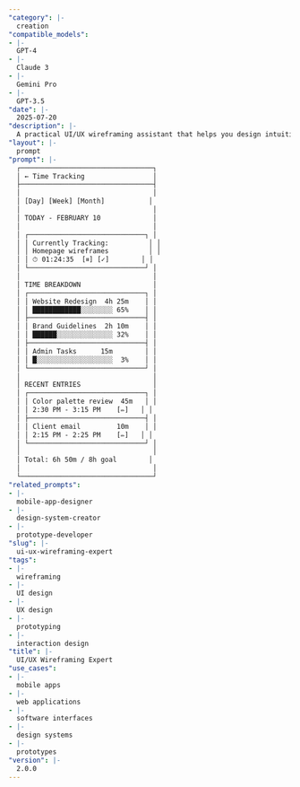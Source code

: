 ```yaml
---
"category": |-
  creation
"compatible_models":
- |-
  GPT-4
- |-
  Claude 3
- |-
  Gemini Pro
- |-
  GPT-3.5
"date": |-
  2025-07-20
"description": |-
  A practical UI/UX wireframing assistant that helps you design intuitive, user-centered interfaces. Provide your product requirements and I'll create comprehensive wireframes with user flows, screen layouts, interaction patterns, and implementation specifications.
"layout": |-
  prompt
"prompt": |-
  ┌─────────────────────────────────┐
  │ ← Time Tracking                 │
  ├─────────────────────────────────┤
  │                                 │
  │ [Day] [Week] [Month]           │
  │                                 │
  │ TODAY - FEBRUARY 10             │
  │                                 │
  │ ┌─────────────────────────────┐ │
  │ │ Currently Tracking:          │ │
  │ │ Homepage wireframes          │ │
  │ │ ⏱ 01:24:35  [⏸] [✓]        │ │
  │ └─────────────────────────────┘ │
  │                                 │
  │ TIME BREAKDOWN                  │
  │ ┌─────────────────────────────┐ │
  │ │ Website Redesign  4h 25m    │ │
  │ │ ████████████░░░░░░░░ 65%    │ │
  │ ├─────────────────────────────┤ │
  │ │ Brand Guidelines  2h 10m    │ │
  │ │ ██████░░░░░░░░░░░░░░ 32%    │ │
  │ ├─────────────────────────────┤ │
  │ │ Admin Tasks      15m        │ │
  │ │ █░░░░░░░░░░░░░░░░░░░  3%    │ │
  │ └─────────────────────────────┘ │
  │                                 │
  │ RECENT ENTRIES                  │
  │ ┌─────────────────────────────┐ │
  │ │ Color palette review  45m   │ │
  │ │ 2:30 PM - 3:15 PM    [✏]   │ │
  │ ├─────────────────────────────┤ │
  │ │ Client email         10m    │ │
  │ │ 2:15 PM - 2:25 PM    [✏]   │ │
  │ └─────────────────────────────┘ │
  │                                 │
  │ Total: 6h 50m / 8h goal        │
  │                                 │
  └─────────────────────────────────┘
"related_prompts":
- |-
  mobile-app-designer
- |-
  design-system-creator
- |-
  prototype-developer
"slug": |-
  ui-ux-wireframing-expert
"tags":
- |-
  wireframing
- |-
  UI design
- |-
  UX design
- |-
  prototyping
- |-
  interaction design
"title": |-
  UI/UX Wireframing Expert
"use_cases":
- |-
  mobile apps
- |-
  web applications
- |-
  software interfaces
- |-
  design systems
- |-
  prototypes
"version": |-
  2.0.0
---
```

